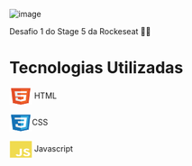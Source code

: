 ![image](https://user-images.githubusercontent.com/92201792/179612270-10d16244-2edd-4f1c-828d-742860dcd996.png)

Desafio 1 do Stage 5 da Rockeseat 💜🚀
##
<h1>
  Tecnologias Utilizadas
</h1>

<p>
    <img align="center" height="30" width="40" src="https://raw.githubusercontent.com/devicons/devicon/master/icons/html5/html5-original.svg"> HTML <br>
    <br>
    <img align="center" height="30" width="40" src="https://raw.githubusercontent.com/devicons/devicon/master/icons/css3/css3-original.svg">CSS<br>
    <br>
    <img align="center" height="30" width="40" src="https://raw.githubusercontent.com/devicons/devicon/master/icons/javascript/javascript-plain.svg"> Javascript
</p>

##

